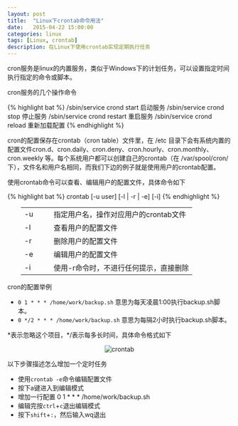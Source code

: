 ```yaml
---
layout: post
title:  "Linux下crontab命令用法"
date:   2015-04-22 15:00:00
categories: linux
tags: [Linux, crontab]
description: 在Linux下使用crontab实现定期执行任务
---
```


cron服务是linux的内置服务，类似于Windows下的计划任务，可以设置指定时间执行指定的命令或脚本。

<!--more-->

cron服务的几个操作命令

{% highlight bat %}
/sbin/service crond start    启动服务
/sbin/service crond stop     停止服务
/sbin/service crond restart  重启服务
/sbin/service crond reload   重新加载配置
{% endhighlight %}

cron的配置保存在crontab（cron table）文件里，在 /etc 目录下会有系统内置的配置文件cron.d、cron.daily、cron.deny、cron.hourly、cron.monthly、cron.weekly 等。每个系统用户都可以创建自己的crontab（在 /var/spool/cron/ 下），文件名和用户名相同，而我们下边的例子就是使用用户的crontab配置。

使用crontab命令可以查看、编辑用户的配置文件，具体命令如下

{% highlight bat %}
crontab [-u user] [-l | -r | -e] [-i]
{% endhighlight %}

<table style="margin-left:30px;">
  <tr>
    <td style="width:50px;">-u</td>
    <td>指定用户名，操作对应用户的crontab文件</td>
  </tr>
  <tr>
    <td>-l</td>
    <td>查看用户的配置文件</td>
  </tr>
  <tr>
    <td>-r</td>
    <td>删除用户的配置文件</td>
  </tr>
  <tr>
    <td>-e</td>
    <td>编辑用户的配置文件</td>
  </tr>
  <tr>
    <td>-i</td>
    <td>使用-r命令时，不进行任何提示，直接删除</td>
  </tr>
</table>

cron的配置举例

* <code>0 1 * * * /home/work/backup.sh</code> 意思为每天凌晨1:00执行backup.sh脚本。
* <code>0 */2 * * * /home/work/backup.sh</code> 意思为每隔2小时执行backup.sh脚本。

\*表示忽略这个项目，\*/表示每多长时间，具体命令格式如下

<div style="text-align: center;">
<img style="max-width:100%;" src="http://i1373.photobucket.com/albums/ag384/abel_liu/GitHub/crontab-example_zpsqq6tz85k.jpg" border="0" alt="crontab"/>
</div>

以下步骤描述怎么增加一个定时任务

 * 使用<code>crontab -e</code>命令编辑配置文件
 * 按下a键进入到编辑模式
 * 增加一行配置 0 1 * * * /home/work/backup.sh
 * 编辑完按<code>ctrl</code>+<code>c</code>退出编辑模式
 * 按下<code>shift</code>+<code>:</code>，然后输入wq退出
